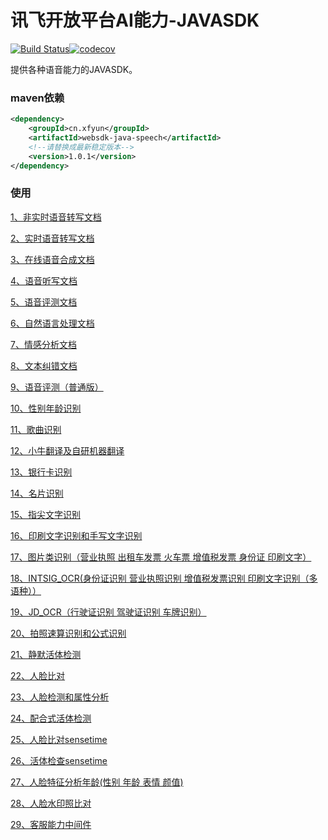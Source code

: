 # 讯飞开放平台AI能力-JAVASDK

[![Build Status](https://www.travis-ci.com/iFLYTEK-OP/websdk-java.svg?branch=feature-ci)](https://www.travis-ci.com/iFLYTEK-OP/websdk-java)[![codecov](https://codecov.io/gh/iFLYTEK-OP/websdk-java/branch/feature-ci/graph/badge.svg?token=KQRe0Igv9b)](https://codecov.io/gh/iFLYTEK-OP/websdk-java)

提供各种语音能力的JAVASDK。

### maven依赖
```xml
<dependency>
    <groupId>cn.xfyun</groupId>
    <artifactId>websdk-java-speech</artifactId>
    <!--请替换成最新稳定版本-->
    <version>1.0.1</version>
</dependency>
```

### 使用

[1、非实时语音转写文档](https://github.com/iFLYTEK-OP/websdk-java-speech/blob/master/doc/LFASR.md)

[2、实时语音转写文档](https://github.com/iFLYTEK-OP/websdk-java-speech/blob/master/doc/RTASR.md)

[3、在线语音合成文档](https://github.com/iFLYTEK-OP/websdk-java-speech/blob/master/doc/TTS.md)

[4、语音听写文档](https://github.com/iFLYTEK-OP/websdk-java-speech/blob/master/doc/IAT.md)

[5、语音评测文档](https://github.com/iFLYTEK-OP/websdk-java-speech/blob/master/doc/ISE.md)

[6、自然语言处理文档](https://github.com/iFLYTEK-OP/websdk-java/blob/master/doc/nlp/LTP.md)

[7、情感分析文档](https://github.com/iFLYTEK-OP/websdk-java-speech/blob/master/doc/nlp/SA.md)

[8、文本纠错文档](https://github.com/iFLYTEK-OP/websdk-java-speech/blob/master/doc/nlp/TEXT_CHECK.md)

[9、语音评测（普通版）](https://github.com/iFLYTEK-OP/websdk-java-speech/blob/master/doc/ISE_HTTP.md)

[10、性别年龄识别](https://github.com/iFLYTEK-OP/websdk-java-speech/blob/master/doc/IGR.md)

[11、歌曲识别](https://github.com/iFLYTEK-OP/websdk-java-speech/blob/master/doc/QBH.md)

[12、小牛翻译及自研机器翻译](https://github.com/iFLYTEK-OP/websdk-java/blob/master/doc/nlp/TRANSLATE.md)

[13、银行卡识别](https://github.com/iFLYTEK-OP/websdk-java/blob/master/doc/ocr/BANK_CARD.md)

[14、名片识别](https://github.com/iFLYTEK-OP/websdk-java/blob/master/doc/ocr/BUSINESS_CARD.md)

[15、指尖文字识别](https://github.com/iFLYTEK-OP/websdk-java/blob/master/doc/ocr/FINGER_OCR.md)

[16、印刷文字识别和手写文字识别](https://github.com/iFLYTEK-OP/websdk-java/blob/master/doc/ocr/GENERAL_WORDS.md)

[17、图片类识别（营业执照 出租车发票 火车票 增值税发票 身份证 印刷文字）](https://github.com/iFLYTEK-OP/websdk-java/blob/master/doc/ocr/IMAGE_WORD.md)

[18、INTSIG_OCR(身份证识别 营业执照识别 增值税发票识别 印刷文字识别（多语种））](https://github.com/iFLYTEK-OP/websdk-java/blob/master/doc/ocr/INTSIG_OCR.md)

[19、JD_OCR（行驶证识别 驾驶证识别  车牌识别）](https://github.com/iFLYTEK-OP/websdk-java/blob/master/doc/ocr/JD_OCR.md)

[20、拍照速算识别和公式识别](https://github.com/iFLYTEK-OP/websdk-java/blob/master/doc/ocr/ITR.md)

[21、静默活体检测](https://github.com/iFLYTEK-OP/websdk-java/blob/master/doc/face/ANTI_SPOOF.md)

[22、人脸比对](https://github.com/iFLYTEK-OP/websdk-java/blob/master/doc/face/FACE_COMPARE.md)

[23、人脸检测和属性分析](https://github.com/iFLYTEK-OP/websdk-java/blob/master/doc/face/FACE_DETECT.md)

[24、配合式活体检测](https://github.com/iFLYTEK-OP/websdk-java/blob/master/doc/face/FACE_STATUS.md)

[25、人脸比对sensetime](https://github.com/iFLYTEK-OP/websdk-java/blob/master/doc/face/FACE_VER.md)

[26、活体检查sensetime](https://github.com/iFLYTEK-OP/websdk-java/blob/master/doc/face/SILENT_DETECTION.md)

[27、人脸特征分析年龄(性别 年龄 表情 颜值)](https://github.com/iFLYTEK-OP/websdk-java/blob/master/doc/face/TUP_API.md)

[28、人脸水印照比对](https://github.com/iFLYTEK-OP/websdk-java/blob/master/doc/face/WATER_MARK.md)

[29、客服能力中间件](https://github.com/iFLYTEK-OP/websdk-java/blob/master/doc/TELROBOT.md)
